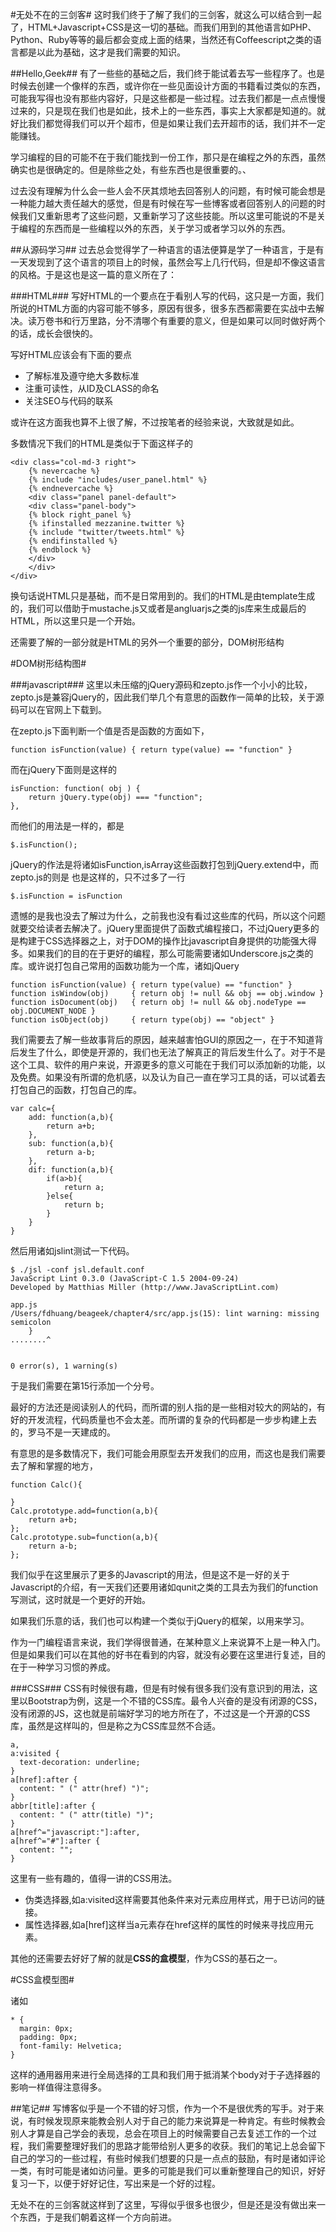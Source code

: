 #无处不在的三剑客#
这时我们终于了解了我们的三剑客，就这么可以结合到一起了，HTML+Javascript+CSS是这一切的基础。而我们用到的其他语言如PHP、Python、Ruby等等的最后都会变成上面的结果，当然还有Coffeescript之类的语言都是以此为基础，这才是我们需要的知识。

##Hello,Geek##
有了一些些的基础之后，我们终于能试着去写一些程序了。也是时候去创建一个像样的东西，或许你在一些见面设计方面的书籍看过类似的东西，可能我写得也没有那些内容好，只是这些都是一些过程。过去我们都是一点点慢慢过来的，只是现在我们也是如此，技术上的一些东西，事实上大家都是知道的。就好比我们都觉得我们可以开个超市，但是如果让我们去开超市的话，我们并不一定能赚钱。

学习编程的目的可能不在于我们能找到一份工作，那只是在编程之外的东西，虽然确实也是很确定的。但是除些之处，有些东西也是很重要的。、

过去没有理解为什么会一些人会不厌其烦地去回答别人的问题，有时候可能会想是一种能力越大责任越大的感觉，但是有时候在写一些博客或者回答别人的问题的时候我们又重新思考了这些问题，又重新学习了这些技能。所以这里可能说的不是关于编程的东西而是一些编程以外的东西，关于学习或者学习以外的东西。

##从源码学习##
过去总会觉得学了一种语言的语法便算是学了一种语言，于是有一天发现到了这个语言的项目上的时候，虽然会写上几行代码，但是却不像这语言的风格。于是这也是这一篇的意义所在了：

###HTML###
写好HTML的一个要点在于看别人写的代码，这只是一方面，我们所说的HTML方面的内容可能不够多，原因有很多，很多东西都需要在实战中去解决。读万卷书和行万里路，分不清哪个有重要的意义，但是如果可以同时做好两个的话，成长会很快的。

写好HTML应该会有下面的要点

 - 了解标准及遵守绝大多数标准
 - 注重可读性，从ID及CLASS的命名
 - 关注SEO与代码的联系
 
或许在这方面我也算不上很了解，不过按笔者的经验来说，大致就是如此。

多数情况下我们的HTML是类似于下面这样子的

    <div class="col-md-3 right">
        {% nevercache %}
        {% include "includes/user_panel.html" %}
        {% endnevercache %}
        <div class="panel panel-default">
        <div class="panel-body">
        {% block right_panel %}
        {% ifinstalled mezzanine.twitter %}
        {% include "twitter/tweets.html" %}
        {% endifinstalled %}
        {% endblock %}
        </div>
        </div>
    </div>
    
换句话说HTML只是基础，而不是日常用到的。我们的HTML是由template生成的，我们可以借助于mustache.js又或者是angluarjs之类的js库来生成最后的HTML，所以这里只是一个开始。

还需要了解的一部分就是HTML的另外一个重要的部分，DOM树形结构


#DOM树形结构图#

###javascript###
这里以未压缩的jQuery源码和zepto.js作一个小小的比较，zepto.js是兼容jQuery的，因此我们举几个有意思的函数作一简单的比较，关于源码可以在官网上下载到。

在zepto.js下面判断一个值是否是函数的方面如下，

    function isFunction(value) { return type(value) == "function" }

而在jQuery下面则是这样的

	isFunction: function( obj ) {
		return jQuery.type(obj) === "function";
	},
	
而他们的用法是一样的，都是

    $.isFunction();
    
jQuery的作法是将诸如isFunction,isArray这些函数打包到jQuery.extend中，而zepto.js的则是
也是这样的，只不过多了一行

    $.isFunction = isFunction

遗憾的是我也没去了解过为什么，之前我也没有看过这些库的代码，所以这个问题就要交给读者去解决了。jQuery里面提供了函数式编程接口，不过jQuery更多的是构建于CSS选择器之上，对于DOM的操作比javascript自身提供的功能强大得多。如果我们的目的在于更好的编程，那么可能需要诸如Underscore.js之类的库。或许说打包自己常用的函数功能为一个库，诸如jQuery

    function isFunction(value) { return type(value) == "function" }
    function isWindow(obj)     { return obj != null && obj == obj.window }
    function isDocument(obj)   { return obj != null && obj.nodeType == obj.DOCUMENT_NODE }
    function isObject(obj)     { return type(obj) == "object" }

我们需要去了解一些故事背后的原因，越来越害怕GUI的原因之一，在于不知道背后发生了什么，即使是开源的，我们也无法了解真正的背后发生什么了。对于不是这个工具、软件的用户来说，开源更多的意义可能在于我们可以添加新的功能，以及免费。如果没有所谓的危机感，以及认为自己一直在学习工具的话，可以试着去打包自己的函数，打包自己的库。

	var calc={
		add: function(a,b){
			return a+b;
		},
		sub: function(a,b){
			return a-b;
		},
		dif: function(a,b){
			if(a>b){
				return a;
			}else{
				return b;
			}
		}
	}
	
然后用诸如jslint测试一下代码。

	$ ./jsl -conf jsl.default.conf
	JavaScript Lint 0.3.0 (JavaScript-C 1.5 2004-09-24)
	Developed by Matthias Miller (http://www.JavaScriptLint.com)

	app.js
	/Users/fdhuang/beageek/chapter4/src/app.js(15): lint warning: missing semicolon
		}
	........^


	0 error(s), 1 warning(s)
	
于是我们需要在第15行添加一个分号。

最好的方法还是阅读别人的代码，而所谓的别人指的是一些相对较大的网站的，有好的开发流程，代码质量也不会太差。而所谓的复杂的代码都是一步步构建上去的，罗马不是一天建成的。

有意思的是多数情况下，我们可能会用原型去开发我们的应用，而这也是我们需要去了解和掌握的地方，

	function Calc(){

	}
	Calc.prototype.add=function(a,b){
		return a+b;
	};
	Calc.prototype.sub=function(a,b){
		return a-b;
	};

我们似乎在这里展示了更多的Javascript的用法，但是这不是一好的关于Javascript的介绍，有一天我们还要用诸如qunit之类的工具去为我们的function写测试，这时就是一个更好的开始。

如果我们乐意的话，我们也可以构建一个类似于jQuery的框架，以用来学习。

作为一门编程语言来说，我们学得很普通，在某种意义上来说算不上是一种入门。但是如果我们可以在其他的好书在看到的内容，就没有必要在这里进行复述，目的在于一种学习习惯的养成。

###CSS###
CSS有时候很有趣，但是有时候有很多我们没有意识到的用法，这里以Bootstrap为例，这是一个不错的CSS库。最令人兴奋的是没有闭源的CSS，没有闭源的JS，这也就是前端好学习的地方所在了，不过这是一个开源的CSS库，虽然是这样叫的，但是称之为CSS库显然不合适。

    a,
    a:visited {
      text-decoration: underline;
    }
    a[href]:after {
      content: " (" attr(href) ")";
    }
    abbr[title]:after {
      content: " (" attr(title) ")";
    }
    a[href^="javascript:"]:after,
    a[href^="#"]:after {
      content: "";
    }
    
这里有一些有趣的，值得一讲的CSS用法。

- 伪类选择器,如a:visited这样需要其他条件来对元素应用样式，用于已访问的链接。
- 属性选择器,如a[href]这样当a元素存在href这样的属性的时候来寻找应用元素。

其他的还需要去好好了解的就是**CSS的盒模型**，作为CSS的基石之一。

#CSS盒模型图#

诸如

	* {
      margin: 0px;
      padding: 0px;
      font-family: Helvetica;
    }

这样的通用器用来进行全局选择的工具和我们用于抵消某个body对于子选择器的影响一样值得注意得多。

##笔记##
写博客似乎是一个不错的好习惯，作为一个不是很优秀的写手。对于来说，有时候发现原来能教会别人对于自己的能力来说算是一种肯定。有些时候教会别人才算是自己学会的表现，总会在项目上的时候需要自己去复述工作的一个过程，我们需要整理好我们的思路才能带给别人更多的收获。我们的笔记上总会留下自己的学习的一些过程，有些时候我们想要的只是一点点的鼓励，有时是诸如评论一类，有时可能是诸如访问量。更多的可能是我们可以重新整理自己的知识，好好复习一下，以便于好好记住，写出来是一个好的过程。

无处不在的三剑客就这样到了这里，写得似乎很多也很少，但是还是没有做出来一个东西，于是我们朝着这样一个方向前进。